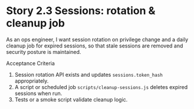 # Story 2.3 Sessions: rotation & cleanup job

As an ops engineer,
I want session rotation on privilege change and a daily cleanup job for expired sessions,
so that stale sessions are removed and security posture is maintained.

Acceptance Criteria
1. Session rotation API exists and updates `sessions.token_hash` appropriately.
2. A script or scheduled job `scripts/cleanup-sessions.js` deletes expired sessions when run.
3. Tests or a smoke script validate cleanup logic.

